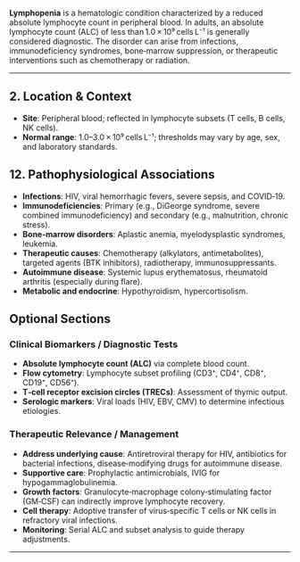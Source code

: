 **Lymphopenia** is a hematologic condition characterized by a reduced absolute lymphocyte count in peripheral blood. In adults, an absolute lymphocyte count (ALC) of less than 1.0 × 10⁹ cells L⁻¹ is generally considered diagnostic. The disorder can arise from infections, immunodeficiency syndromes, bone‑marrow suppression, or therapeutic interventions such as chemotherapy or radiation.

---

## 2. Location & Context
- **Site**: Peripheral blood; reflected in lymphocyte subsets (T cells, B cells, NK cells).  
- **Normal range**: 1.0–3.0 × 10⁹ cells L⁻¹; thresholds may vary by age, sex, and laboratory standards.

## 12. Pathophysiological Associations
- **Infections**: HIV, viral hemorrhagic fevers, severe sepsis, and COVID‑19.  
- **Immunodeficiencies**: Primary (e.g., DiGeorge syndrome, severe combined immunodeficiency) and secondary (e.g., malnutrition, chronic stress).  
- **Bone‑marrow disorders**: Aplastic anemia, myelodysplastic syndromes, leukemia.  
- **Therapeutic causes**: Chemotherapy (alkylators, antimetabolites), targeted agents (BTK inhibitors), radiotherapy, immunosuppressants.  
- **Autoimmune disease**: Systemic lupus erythematosus, rheumatoid arthritis (especially during flare).  
- **Metabolic and endocrine**: Hypothyroidism, hypercortisolism.

## Optional Sections

### Clinical Biomarkers / Diagnostic Tests
- **Absolute lymphocyte count (ALC)** via complete blood count.  
- **Flow cytometry**: Lymphocyte subset profiling (CD3⁺, CD4⁺, CD8⁺, CD19⁺, CD56⁺).  
- **T‑cell receptor excision circles (TRECs)**: Assessment of thymic output.  
- **Serologic markers**: Viral loads (HIV, EBV, CMV) to determine infectious etiologies.

### Therapeutic Relevance / Management
- **Address underlying cause**: Antiretroviral therapy for HIV, antibiotics for bacterial infections, disease‑modifying drugs for autoimmune disease.  
- **Supportive care**: Prophylactic antimicrobials, IVIG for hypogammaglobulinemia.  
- **Growth factors**: Granulocyte‑macrophage colony‑stimulating factor (GM‑CSF) can indirectly improve lymphocyte recovery.  
- **Cell therapy**: Adoptive transfer of virus‑specific T cells or NK cells in refractory viral infections.  
- **Monitoring**: Serial ALC and subset analysis to guide therapy adjustments.

---